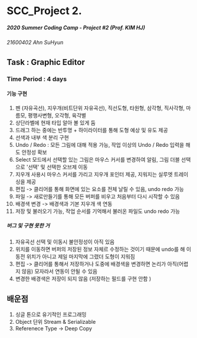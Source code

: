 # SCC_Project 2.
##### 2020 Summer Coding Camp - Project #2 (Prof. KIM HJ)
###### 21600402 Ahn SuHyun


## Task : Graphic Editor 
### Time Period : 4 days 






#### 기능 구현
1. 펜 (자유곡선), 지우개(비트단위 자유곡선), 직선도형, 타원형, 삼각형, 직사각형, 마름모, 평행사변형, 오각형, 육각별
2. 상단라벨에 현재 타입 알아 볼 있게 둠 
3. 드래그 하는 중에는 반투명 + 하이라이터를 통해 도형 예상 및 유도 제공 
4. 선색과 내부 색 분리 구현
5. Undo / Redo : 모든 그림에 대해 적용 가능, 작업 이상의 Undo / Redo 입력을 해도 안정성 확보 
6. Select 모드에서 선택할 있는 그림은 마우스 커서를 변경하여 알림, 그림 더블 선택으로 '선택' 및 선택한 오브제 이동 
7. 지우개 사용시 마우스 커서를 가리고 지우개 포인터 제공, 지워지는 실루엣 트레이싱을 제공 
8. 편집 -> 클리어를 통해 화면에 있는 요소를 전체 날릴 수 있음, undo redo 가능 
9. 파일 -> 새로만들기를 통해 모든 버퍼를 비우고 처음부터 다시 시작할 수 있음 
10. 배경색 변경 -> 배경색과 기본 지우개 색 연동 
11. 저장 및 불러오기 가능, 작업 순서를 기억해서 불러온 파일도 undo redo 가능 

##### 버그 및 구현 못한 거 
1. 자유곡선 선택 및 이동시 불안정성이 아직 있음 
2. 위치를 이동하면 버퍼의 저장된 정보 자체르 수정하는 것이기 때문에 undo를 해 이동전 위치가 아니고 제일 마지막에 그렸더 도형이 지워짐
3. 편집 -> 클리어를 통해서 저장하거나 도중에 배경색을 변경하면 논리가 아직(어렵지 않음) 모자라서 연동이 안될 수 있음 
4. 변경한 배경색은 저장이 되지 않음 (저장하는 필드를 구현 안함 ) 

## 배운점 
1. 싱글 톤으로 유기적인 프로그래밍 
2. Object 단위 Stream & Serializable 
3. Referenece Type -> Deep Copy
